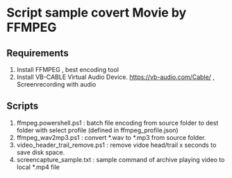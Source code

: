 # Script sample covert Movie by FFMPEG

## Requirements

1. Install FFMPEG , best encoding tool
1. Install VB-CABLE Virtual Audio Device. https://vb-audio.com/Cable/  , Screenrecording with audio

## Scripts
1. ffmpeg.powershell.ps1 : batch file encoding from source folder to dest folder with select profile (defined in ffmpeg_profile.json)
2. ffmpeg_wav2mp3.ps1 : convert *.wav to *.mp3 from source folder. 
3. video_header_trail_remove.ps1 : remove vidoe head/trail x seconds to save disk space. 
4. screencapture_sample.txt : sample command of archive playing video to local *.mp4 file